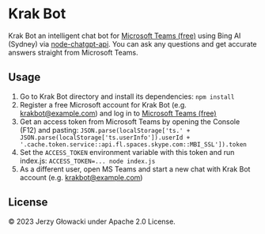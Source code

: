 Krak Bot
========

Krak Bot an intelligent chat bot for [Microsoft Teams (free)](https://teams.live.com/) using Bing AI (Sydney) via [node-chatgpt-api](https://github.com/waylaidwanderer/node-chatgpt-api). You can ask any questions and get accurate answers straight from Microsoft Teams.

## Usage

1. Go to Krak Bot directory and install its dependencies: `npm install`
2. Register a free Microsoft account for Krak Bot (e.g. krakbot@example.com) and log in to [Microsoft Teams (free)](https://teams.live.com/)
3. Get an access token from Microsoft Teams by opening the Console (F12) and pasting: `JSON.parse(localStorage['ts.' + JSON.parse(localStorage['ts.userInfo']).userId + '.cache.token.service::api.fl.spaces.skype.com::MBI_SSL']).token`
4. Set the `ACCESS_TOKEN` environment variable with this token and run index.js: `ACCESS_TOKEN=... node index.js`
5. As a different user, open MS Teams and start a new chat with Krak Bot account (e.g. krakbot@example.com)

## License

&copy; 2023 Jerzy Głowacki under Apache 2.0 License.
